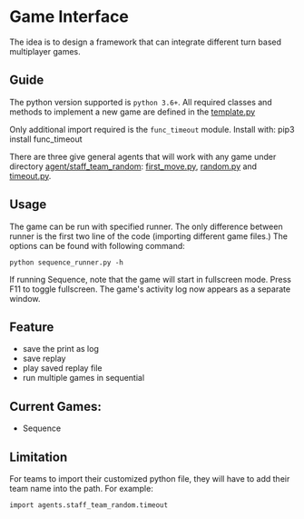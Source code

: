 # Game Interface

The idea is to design a framework that can integrate different turn based multiplayer games.

## Guide

The python version supported is `python 3.6+`.
All required classes and methods to implement a new game are defined in the [template.py](template.py)

Only additional import required is the `func_timeout` module. Install with: pip3 install func_timeout

There are three give general agents that will work with any game under directory [agent/staff_team_random](agents/staff_team_random): [first_move.py](agents/staff_team_random/first_move.py), [random.py](agents/staff_team_random/random.py) and [timeout.py](agents/staff_team_random/timeout.py).


## Usage
The game can be run with specified runner. The only difference between runner is the first two line of the code (importing different game files.) The options can be found with following command:
```
python sequence_runner.py -h
```

If running Sequence, note that the game will start in fullscreen mode. Press F11 to toggle fullscreen. The game's activity log now appears as a separate window.

## Feature
- save the print as log
- save replay
- play saved replay file
- run multiple games in sequential


## Current Games:
- Sequence


## Limitation
For teams to import their customized python file, they will have to add their team name into the path. For example:
```
import agents.staff_team_random.timeout
```
